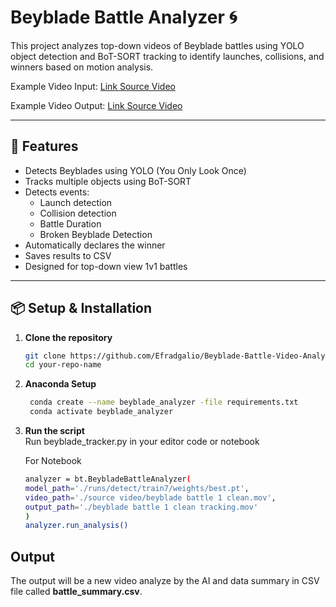 # Beyblade Battle Analyzer 🌀

This project analyzes top-down videos of Beyblade battles using YOLO object detection and BoT-SORT tracking to identify launches, collisions, and winners based on motion analysis.

Example Video Input: [Link Source Video](https://drive.google.com/drive/folders/1EXgGtlmYauc9mDzrxy0B8M3QkyA2JKRZ?usp=sharing)

Example Video Output: [Link Source Video](https://drive.google.com/drive/folders/1hS9j5b7VEfGNih6NgNDgiMAXrnNZeP6u?usp=sharing)

---

## 🚀 Features

- Detects Beyblades using YOLO (You Only Look Once)
- Tracks multiple objects using BoT-SORT
- Detects events:
  - Launch detection
  - Collision detection
  - Battle Duration
  - Broken Beyblade Detection
- Automatically declares the winner
- Saves results to CSV
- Designed for top-down view 1v1 battles

---

## 📦 Setup & Installation

1. **Clone the repository** 

   ```bash
   git clone https://github.com/Efradgalio/Beyblade-Battle-Video-Analysis-System
   cd your-repo-name
   ``` 
2. **Anaconda Setup**
   ```bash
    conda create --name beyblade_analyzer -file requirements.txt
    conda activate beyblade_analyzer
    ```

3. **Run the script** <br>
    Run beyblade_tracker.py in your editor code or notebook

    For Notebook
    ```bash
    analyzer = bt.BeybladeBattleAnalyzer(
    model_path='./runs/detect/train7/weights/best.pt',
    video_path='./source video/beyblade battle 1 clean.mov',
    output_path='./beyblade battle 1 clean tracking.mov'
    )
    analyzer.run_analysis()
    ```

## Output
The output will be a new video analyze by the AI and data summary in CSV file called **battle_summary.csv**.
